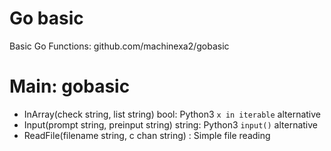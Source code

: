 # Go basic
Basic Go Functions: github.com/machinexa2/gobasic

# Main: gobasic
* InArray(check string, list string) bool: Python3 `x in iterable` alternative
* Input(prompt string, preinput string) string: Python3 `input()` alternative
* ReadFile(filename string, c chan string) : Simple file reading
